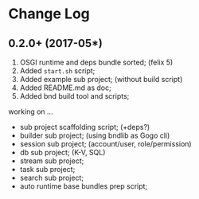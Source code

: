 Change Log
==========

0.2.0+ (2017-05*)
-----------------
1. OSGI runtime and deps bundle sorted; (felix 5)
2. Added `start.sh` script;
3. Added example sub project; (without build script)
4. Added README.md as doc;
5. Added bnd build tool and scripts;

working on ...

* sub project scaffolding script; (+deps?)
* builder sub project; (using bndlib as Gogo cli)
* session sub project; (account/user, role/permission)
* db sub project; (K-V, SQL)
* stream sub project;
* task sub project;
* search sub project;
* auto runtime base bundles prep script;

